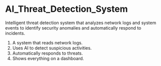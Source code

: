 # AI_Threat_Detection_System
Intelligent threat detection system that analyzes network logs and system events to identify security anomalies and automatically respond to incidents.
1. A system that reads network logs.
2. Uses AI to detect suspicious activities.
3. Automatically responds to threats.
4. Shows everything on a dashboard.
